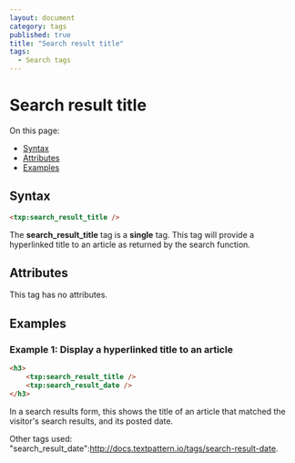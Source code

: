 ```yaml
---
layout: document
category: tags
published: true
title: "Search result title"
tags:
  - Search tags
---
```


# Search result title

On this page:

* [Syntax](#user-content-syntax)
* [Attributes](#user-content-attributes)
* [Examples](#user-content-examples)

## Syntax

```html
<txp:search_result_title />
```

The **search_result_title** tag is a __single__ tag. This tag will provide a hyperlinked title to an article as returned by the search function.

## Attributes

This tag has no attributes.

## Examples

### Example 1: Display a hyperlinked title to an article

```html
<h3>
    <txp:search_result_title />
    <txp:search_result_date />
</h3>
```

In a search results form, this shows the title of an article that matched the visitor's search results, and its posted date.

Other tags used: "search_result_date":http://docs.textpattern.io/tags/search-result-date.

